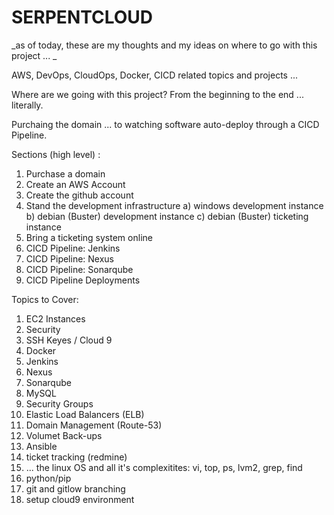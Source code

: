 # SERPENTCLOUD

_as of today, these are my thoughts and my ideas on where to go with this project ... _ 

AWS, DevOps, CloudOps, Docker, CICD related topics and projects ... 

Where are we going with this project? From the beginning to the end ... literally.

Purchaing the domain ... to watching software auto-deploy through a CICD Pipeline. 

Sections (high level) : 

1) Purchase a domain 
2) Create an AWS Account 
3) Create the github account
4) Stand the development infrastructure 
 a) windows development instance 
 b) debian (Buster) development instance
 c) debian (Buster) ticketing instance
5) Bring a ticketing system online
6) CICD Pipeline: Jenkins
7) CICD Pipeline: Nexus
8) CICD Pipeline: Sonarqube
7) CICD Pipeline Deployments

Topics to Cover: 

1) EC2 Instances
2) Security
3) SSH Keyes / Cloud 9
4) Docker
5) Jenkins
6) Nexus
7) Sonarqube
8) MySQL
9) Security Groups
10) Elastic Load Balancers (ELB)
11) Domain Management (Route-53)
12) Volumet Back-ups
13) Ansible
14) ticket tracking (redmine)
15) ... the linux OS and all it's complexitites: vi, top, ps, lvm2, grep, find
16) python/pip 
17) git and gitlow branching
18) setup cloud9 environment

